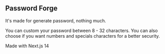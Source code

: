 ## Password Forge

It's made for generate password, nothing much.

You can custom your password between 8 - 32 characters.
You can also choose if you want numbers and specials characters for a better security.

Made with Next.js 14
